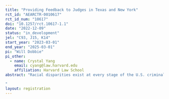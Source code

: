```yaml
---
title: "Providing Feedback to Judges in Texas and New York"
rct_id: "AEARCTR-0010617"
rct_id_num: "10617"
doi: "10.1257/rct.10617-1.1"
date: "2022-12-09"
status: "in_development"
jel: "C93, J15, K14"
start_year: "2023-03-01"
end_year: "2025-03-01"
pi: "Will Dobbie"
pi_other:
  - name: Crystal Yang
    email: cyang@law.harvard.edu
    affiliation: Harvard Law School
abstract: "Racial disparities exist at every stage of the U.S. criminal justice system and are particularly prominent in the setting of bail. In settings like Harris County, TX, black defendants are more than 34 percent more likely to be detained compared to whites. In this project, we are testing the effectiveness of detailed private feedback and personalized tips to judges in New York State; Dallas County, TX; and Bexar County, TX. The private feedback will consist of the judges’ own outcomes over time, giving them the motivation, information, and tools necessary to reduce racial disparities in their pretrial decisions. We will estimate the causal effect of this intervention on pretrial release and misconduct rates using a randomized control trial.
"
layout: registration
---
```


